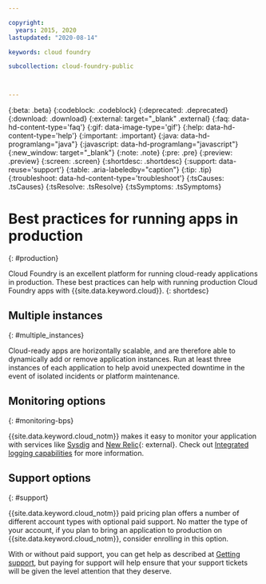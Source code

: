 ```yaml
---

copyright:
  years: 2015, 2020
lastupdated: "2020-08-14"

keywords: cloud foundry

subcollection: cloud-foundry-public



---
```




{:beta: .beta}
{:codeblock: .codeblock}
{:deprecated: .deprecated}
{:download: .download}
{:external: target="_blank" .external}
{:faq: data-hd-content-type='faq'}
{:gif: data-image-type='gif'}
{:help: data-hd-content-type='help'}
{:important: .important}
{:java: data-hd-programlang="java"}
{:javascript: data-hd-programlang="javascript"}
{:new_window: target="_blank"}
{:note: .note}
{:pre: .pre}
{:preview: .preview}
{:screen: .screen}
{:shortdesc: .shortdesc}
{:support: data-reuse='support'}
{:table: .aria-labeledby="caption"}
{:tip: .tip}
{:troubleshoot: data-hd-content-type='troubleshoot'}
{:tsCauses: .tsCauses}
{:tsResolve: .tsResolve}
{:tsSymptoms: .tsSymptoms}

# Best practices for running apps in production
{: #production}



Cloud Foundry is an excellent platform for running cloud-ready applications in production. These best practices can help with running production Cloud Foundry apps with {{site.data.keyword.cloud}}.
{: shortdesc}

## Multiple instances
{: #multiple_instances}

Cloud-ready apps are horizontally scalable, and are therefore able to dynamically add or remove application instances. Run at least three instances of each application to help avoid unexpected downtime in the event of isolated incidents or platform maintenance.

## Monitoring options
{: #monitoring-bps}

{{site.data.keyword.cloud_notm}} makes it easy to monitor your application with services like [Sysdig](/docs/Monitoring-with-Sysdig?topic=Monitoring-with-Sysdig-getting-started) and [New Relic](http://newrelic.com/){: external}. Check out [Integrated logging capabilities](/docs/cloud-foundry-public?topic=cloud-foundry-public-monitoring_logging_cloud_foundry_apps) for more information.

## Support options
{: #support}

{{site.data.keyword.cloud_notm}} paid pricing plan offers a number of different account types with optional paid support.  No matter the type of your account, if you plan to bring an application to production on {{site.data.keyword.cloud_notm}}, consider enrolling in this option.

With or without paid support, you can get help as described at [Getting support](/docs/get-support), but paying for support will help  ensure that your support tickets will be given the level attention that they deserve.


